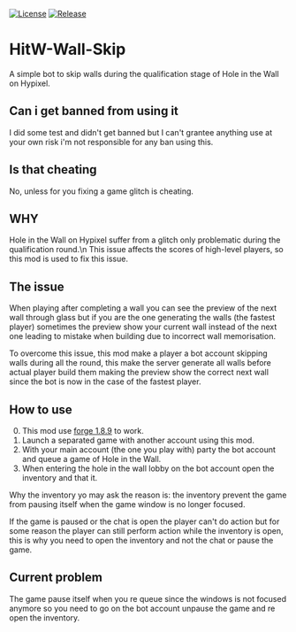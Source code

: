 [![License](https://img.shields.io/github/license/Blackoutburst/HitW-Wall-Skip.svg)](LICENSE)
[![Release](https://img.shields.io/github/release/Blackoutburst/HitW-Wall-Skip.svg)](https://github.com/Blackoutburst/HitW-Wall-Skip/releases)

# HitW-Wall-Skip
A simple bot to skip walls during the qualification stage of Hole in the Wall on Hypixel.

## Can i get banned from using it
I did some test and didn't get banned but I can't grantee anything use at your own risk i'm not responsible for any ban using this.

## Is that cheating
No, unless for you fixing a game glitch is cheating.

## WHY
Hole in the Wall on Hypixel suffer from a glitch only problematic during the qualification round.\n
This issue affects the scores of high-level players, so this mod is used to fix this issue.

## The issue
When playing after completing a wall you can see the preview of the next wall through glass but if you are the one generating the walls (the fastest player) sometimes the preview show your current wall instead of the next one leading to mistake when building due to incorrect wall memorisation.

To overcome this issue, this mod make a player a bot account skipping walls during all the round, this make the server generate all walls before actual player build them making the preview show the correct next wall since the bot is now in the case of the fastest player.

## How to use
0) This mod use [forge 1.8.9](https://files.minecraftforge.net/net/minecraftforge/forge/index_1.8.9.html) to work.
1) Launch a separated game with another account using this mod.
2) With your main account (the one you play with) party the bot account and queue a game of Hole in the Wall.
3) When entering the hole in the wall lobby on the bot account open the inventory and that it.

Why the inventory yo may ask the reason is: the inventory prevent the game from pausing itself when the game window is no longer focused.

If the game is paused or the chat is open the player can't do action but for some reason the player can still perform action while the inventory is open, this is why you need to open the inventory and not the chat or pause the game.

## Current problem
The game pause itself when you re queue since the windows is not focused anymore so you need to go on the bot account unpause the game and re open the inventory.
